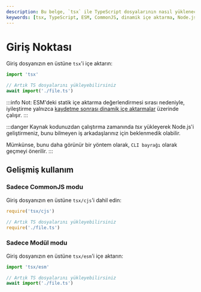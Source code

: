 ```yaml
---
description: Bu belge, `tsx` ile TypeScript dosyalarının nasıl yükleneceğini açıklamaktadır. Özellikle CommonJS ve ESM (ECMAScript Module) modları için ayrıntılı bilgileri içerir.
keywords: [tsx, TypeScript, ESM, CommonJS, dinamik içe aktarma, Node.js]
---
```


# Giriş Noktası

Giriş dosyanızın en üstüne `tsx`'i içe aktarın:

```js
import 'tsx'

// Artık TS dosyalarını yükleyebilirsiniz
await import('./file.ts')
```


:::info
Not: ESM'deki statik içe aktarma değerlendirmesi sırası nedeniyle, iyileştirme yalnızca [kaydetme sonrası dinamik içe aktarmalar](https://nodejs.org/docs/latest-v22.x/api/module.html#:~:text=dynamic%20import()%20must%20be%20used%20for%20any%20code%20that%20should%20be%20run%20after%20the%20hooks%20are%20registered) üzerinde çalışır.
:::

:::danger
Kaynak kodunuzdan çalıştırma zamanında _tsx_ yükleyerek Node.js'i geliştirmeniz, bunu bilmeyen iş arkadaşlarınız için beklenmedik olabilir.

Mümkünse, bunu daha görünür bir yöntem olarak, `CLI bayrağı` olarak geçmeyi önerilir.
:::

## Gelişmiş kullanım

### Sadece CommonJS modu

Giriş dosyanızın en üstüne `tsx/cjs`'i dahil edin:

```js
require('tsx/cjs')

// Artık TS dosyalarını yükleyebilirsiniz
require('./file.ts')
```

### Sadece Modül modu

Giriş dosyanızın en üstüne `tsx/esm`'i içe aktarın:

```js
import 'tsx/esm'

// Artık TS dosyalarını yükleyebilirsiniz
await import('./file.ts')